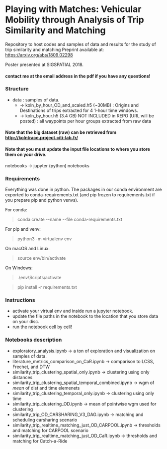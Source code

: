 # Playing with Matches: Vehicular Mobility through Analysis of Trip Similarity and Matching

Repository to host codes and samples of data and results for the study of trip similarity and matching
Preprint available at:
https://arxiv.org/abs/1809.02298

Poster presented at SIGSPATIAL 2018.

#### contact me at the email address in the pdf if you have any questions!

### Structure
* data : samples of data. 
     * -> koln_by_hour_OD_and_scaled.h5 (~30MB) : Origins and Destinations of trips extracted for 4 1-hour time windows.
     * -> koln_by_hour.h5 (3.4 GB) NOT INCLUDED in REPO (URL will be posted) : all waypoints per hour groups extracted from raw data
#### Note that the big dataset (raw) can be retrieved from http://kolntrace.project.citi-lab.fr/
#### Note that you must update the input file locations to where you store them on your drive.
notebooks -> jupyter (python) notebooks



### Requirements
Everything was done in python. The packages in our conda environment are exported to conda-requirements.txt (and pip frozen to requirements.txt if you prepare pip and python venvs).

For conda:
> conda create --name <envname> --file conda-requirements.txt
  
For pip and venv:
> python3 -m virtualenv env

On macOS and Linux:
> source env/bin/activate

On Windows:
> .\env\Scripts\activate

> pip install -r requirements.txt

### Instructions
- activate your virtual env and inside run a jupyter notebook.
- update the file paths in the notebook to the location that you store data on your disc.
- run the notebook cell by cell! 

### Notebooks description

- exploratory_analysis.ipynb -> a ton of exploration and visualization on samples of data.
- literature_metrics_comparison_on_CaR.ipynb -> comparison to LCSS, Frechet, and DTW 
- similarity_trip_clustering_spatial_only.ipynb -> clustering using only distances
- similarity_trip_clustering_spatial_temporal_combined.ipynb -> wgm of *mean* of dist and time elemenets
- similarity_trip_clustering_temporal_only.ipynb -> clustering using only time
- similarity_trip_clustering_OD.ipynb -> mean of pointwise wgm used for clustering
- similarity_trip_OD_CARSHARING_V3_DAG.ipynb -> matching and scheduling carsharing scenario
- similarity_trip_realtime_matching_just_OD_CARPOOL.ipynb -> thresholds and matching for CARPOOL scenario
- similarity_trip_realtime_matching_just_OD_CaR.ipynb -> thresholds and matching for Catch-a-Ride

